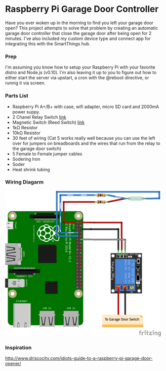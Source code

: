 # Raspberry Pi Garage Door Controller

Have you ever woken up in the morning to find you left your garage door open? This project attempts to solve that problem by creating an automatic garage door controller that close the garage door after being open for 2 minutes. I've also included my custom device type and connect app for integrating this with the SmartThings hub. 

### Prep

I'm assuming you know how to setup your Raspberry Pi with your favorite distro and Node.js (v0.10). I'm also leaving it up to you to figure out how to either start the server via upstart, a cron with the @reboot directive, or runnig it via screen. 

### Parts List

- Raspberry Pi A+/B+ with case, wifi adapter, micro SD card and 2000mA power suppy.
- 2 Chanel Relay Switch [link](http://www.amazon.com/gp/product/B0057OC6D8/ref=as_li_tl?ie=UTF8&camp=1789&creative=390957&creativeASIN=B0057OC6D8&linkCode=as2&tag=driscocityc0a-20&linkId=TBY7IJIXMEFS3Y3U)
- Magnetic Switch (Reed Switch) [link](http://www.amazon.com/gp/product/B0009SUF08/ref=as_li_tl?ie=UTF8&camp=1789&creative=390957&creativeASIN=B0009SUF08&linkCode=as2&tag=driscocityc0a-20&linkId=Y3OFNKEOINL6LPKT) 
- 1kΩ Resistor
- 10kΩ Resistor
- 30 feet of wiring (Cat 5 works really well because you can use the left over for jumpers on breadboards and the wires that run from the relay to the garage door switch)
- 5 Female to Female jumper cables
- Sodering Iron
- Soder
- Heat shrink tubing

### Wiring Diagarm

![RPI Garage Door](https://raw.githubusercontent.com/simianhacker/rpi-garage-door/master/rpi-garage-door_bb.png)

### Inspiration

http://www.driscocity.com/idiots-guide-to-a-raspberry-pi-garage-door-opener/
